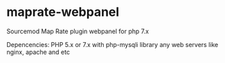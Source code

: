 # maprate-webpanel
 Sourcemod Map Rate plugin webpanel for php 7.x
 
 Depencencies:
  PHP 5.x or 7.x with php-mysqli library
  any web servers like nginx, apache and etc
